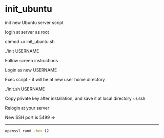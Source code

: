 # init_ubuntu
init new Ubuntu server script

login at server as root

chmod +x init_ubuntu.sh

./init USERNAME

Follow screen instructions

Login as new USERNAME

Exec script - it will be at new user home directory

./init.sh USERNAME

Copy private key after installation, and save it at local directory ~/.ssh

Relogin at your server

New SSH port is 5499 => 


------

```sh
openssl rand -hex 12
```
